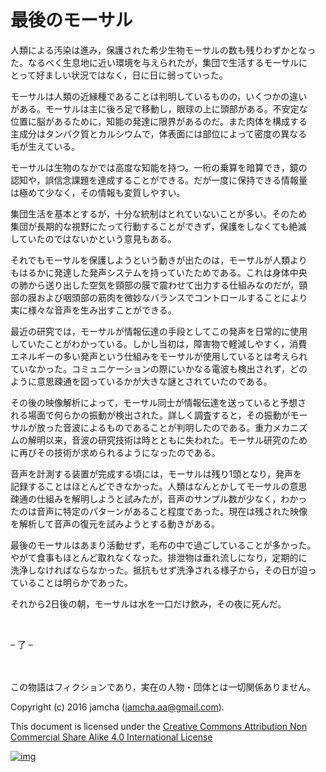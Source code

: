 # 最後のモーサル

人類による汚染は進み，保護された希少生物モーサルの数も残りわずかとなっ  
た。なるべく生息地に近い環境を与えられたが，集団で生活するモーサルに  
とって好ましい状況ではなく，日に日に弱っていった。  

モーサルは人類の近縁種であることは判明しているものの，いくつかの違い  
がある。モーサルは主に後ろ足で移動し，眼球の上に頭部がある。不安定な  
位置に脳があるために，知能の発達に限界があるのだ。また肉体を構成する  
主成分はタンパク質とカルシウムで，体表面には部位によって密度の異なる  
毛が生えている。  

モーサルは生物のなかでは高度な知能を持つ。一桁の乗算を暗算でき，鏡の  
認知や，誤信念課題を達成することができる。だが一度に保持できる情報量  
は極めて少なく，その情報も変質しやすい。  

集団生活を基本とするが，十分な統制はとれていないことが多い。そのため  
集団が長期的な視野にたって行動することができず，保護をしなくても絶滅  
していたのではないかという意見もある。  

それでもモーサルを保護しようという動きが出たのは，モーサルが人類より  
もはるかに発達した発声システムを持っていたためである。これは身体中央  
の肺から送り出した空気を頸部の膜で震わせて出力する仕組みなのだが，頸  
部の膜および咽頭部の筋肉を微妙なバランスでコントロールすることにより  
実に様々な音声を生み出すことができる。  

最近の研究では，モーサルが情報伝達の手段としてこの発声を日常的に使用  
していたことがわかっている。しかし当初は，障害物で軽減しやすく，消費  
エネルギーの多い発声という仕組みをモーサルが使用しているとは考えられ  
ていなかった。コミュニケーションの際にいかなる電波も検出されず，どの  
ように意思疎通を図っているかが大きな謎とされていたのである。  

その後の映像解析によって，モーサル同士が情報伝達を送っていると予想さ  
れる場面で何らかの振動が検出された。詳しく調査すると，その振動がモー  
サルが放った音波によるものであることが判明したのである。重力メカニズ  
ムの解明以来，音波の研究技術は時とともに失われた。モーサル研究のため  
に再びその技術が求められるようになったのである。  

音声を計測する装置が完成する頃には，モーサルは残り1頭となり，発声を  
記録することはほとんどできなかった。人類はなんとかしてモーサルの意思  
疎通の仕組みを解明しようと試みたが，音声のサンプル数が少なく，わかっ  
たのは音声に特定のパターンがあること程度であった。現在は残された映像  
を解析して音声の復元を試みようとする動きがある。  

最後のモーサルはあまり活動せず，毛布の中で過ごしていることが多かった。  
やがて食事もほとんど取れなくなった。排泄物は垂れ流しになり，定期的に  
洗浄しなければならなかった。抵抗もせず洗浄される様子から，その日が迫っ  
ていることは明らかであった。  

それから2日後の朝，モーサルは水を一口だけ飲み，その夜に死んだ。  

<br>  

&#x2013; 了 &#x2013;  

<br>  
<br>  
この物語はフィクションであり，実在の人物・団体とは一切関係ありません。  

Copyright (c) 2016 jamcha (jamcha.aa@gmail.com).  

This document is licensed under the [Creative Commons Attribution Non Commercial Share Alike 4.0 International License](http://creativecommons.org/licenses/by-nc-sa/4.0/deed)  

[![img](http://i.creativecommons.org/l/by-nc-sa/3.0/80x15.png)](http://creativecommons.org/licenses/by-nc-sa/4.0/deed)